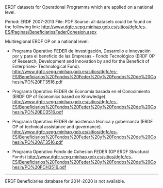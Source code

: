 ERDF datasets for Operational Programms which are applied on a national level.

Period: ERDF 2007-2013
File: PDF
Source: all datasets could be found on the following link: http://www.dgfc.sepg.minhap.gob.es/sitios/dgfc/es-ES/Paginas/BeneficiariosFederCohesion.aspx

Multiregional ERDF OP on a national level:

* Programa Operativo FEDER de Investigación, Desarrollo e innovación por y para el beneficio de las Empresas - Fondo Tecnológico (ERDF OP of Research, Development and Innovation by and for the Beneficit of Enterprises- Technological Fund). http://www.dgfc.sepg.minhap.gob.es/sitios/dgfc/es-ES/Beneficiarios%20Fondos%20Feder%20y%20Fondos%20de%20Cohesin/PO%20FT3516.pdf

* Programa Operativo FEDER de Economía basada en el Conocimiento (ERDF OP of Economics based on Knowledge). http://www.dgfc.sepg.minhap.gob.es/sitios/dgfc/es-ES/Beneficiarios%20Fondos%20Feder%20y%20Fondos%20de%20Cohesin/PO%20EC3516.pdf

* Programa Operativo FEDER de asistencia técnica y gobernanza (ERDF OP of technical assistance and governance). http://www.dgfc.sepg.minhap.gob.es/sitios/dgfc/es-ES/Beneficiarios%20Fondos%20Feder%20y%20Fondos%20de%20Cohesin/PO%20AT3516.pdf

* Programa Operativo Fondo de Cohesion FEDER (OP ERDF Structural Funds) http://www.dgfc.sepg.minhap.gob.es/sitios/dgfc/es-ES/Beneficiarios%20Fondos%20Feder%20y%20Fondos%20de%20Cohesin/PO%20FCH3516.pdf

------

ERDF Beneficiaries database for 2014-2020 is not available.
